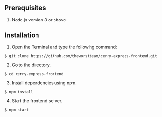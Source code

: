 
## Prerequisites

1. Node.js version 3 or above

## Installation

1. Open the Terminal and type the following command: 

```
$ git clone https://github.com/theworstteam/cerry-express-frontend.git
```

2. Go to the directory.

```
$ cd cerry-express-frontend
```

3. Install dependencies using npm. 

```
$ npm install
```

4. Start the frontend server.

```
$ npm start
```
